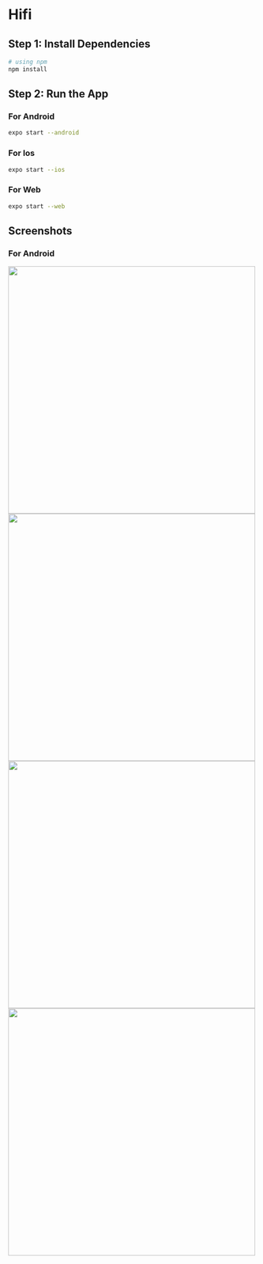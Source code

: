 # Hifi

## Step 1: Install Dependencies

```bash
# using npm
npm install
```

## Step 2: Run the App

### For Android

```bash
expo start --android
```
### For Ios

```bash
expo start --ios
```
### For Web

```bash
expo start --web
```

## Screenshots

### For Android

<img src='https://github.com/Noor-e-Iqra/Hifi/assets/76250259/313734db-f681-495d-a080-eb11341bc949' height=500/>  <img src='https://github.com/Noor-e-Iqra/Hifi/assets/76250259/71e57548-e8b0-4a5d-bf90-e928166b40b8' height=500/> 
<img src='https://github.com/Noor-e-Iqra/Hifi/assets/76250259/9e67dd91-6f42-4ad0-be11-05fdcd671f06' height=500/>  <img src='https://github.com/Noor-e-Iqra/Hifi/assets/76250259/1c7f70dc-ffa6-4011-b2ac-24874d972c70' height=500/>

